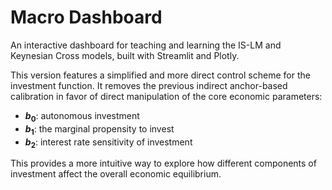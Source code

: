 # Macro Dashboard

An interactive dashboard for teaching and learning the IS-LM and Keynesian Cross models, built with Streamlit and Plotly.

This version features a simplified and more direct control scheme for the investment function. It removes the previous indirect anchor-based calibration in favor of direct manipulation of the core economic parameters:
- **$b_0$**: autonomous investment
- **$b_1$**: the marginal propensity to invest
- **$b_2$**: interest rate sensitivity of investment

This provides a more intuitive way to explore how different components of investment affect the overall economic equilibrium.


